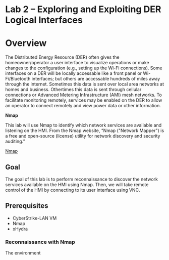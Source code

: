 # Lab 2 – Exploring and Exploiting DER Logical Interfaces

# Overview

The Distributed Energy Resource (DER) often gives the homeowner/operator a user interface to visualize operations or make changes to the configuration (e.g., setting up the Wi-Fi connections). Some interfaces on a DER will be locally accessable like a front panel or Wi-Fi/Bluetooth interfaces; but others are accessable hundreds of miles away through the internet. Sometimes this data is sent over local area networks at homes and business. Othertimes this data is sent through cellular connections or Advanced Metering Infrastructure (AMI) mesh networks. To facilitate monitoring remotely, services may be enabled on the DER to allow an operator to connect remotely and view power data or other information. 

**Nmap**   

This lab will use Nmap to identify which network services are available and listening on the 
HMI. From the Nmap website, “Nmap ("Network Mapper") is a free and open-source (license) 
utility for network discovery and security auditing.”

[Nmap](https://nmap.org)

## Goal

The goal of this lab is to perform reconnaissance to discover the network services 
available on the HMI using Nmap. Then, we will take remote control of the HMI by 
connecting to its user interface using VNC.

## Prerequisites

* CyberStrike-LAN VM
* Nmap
* xHydra

### Reconnaissance with Nmap

The environment
